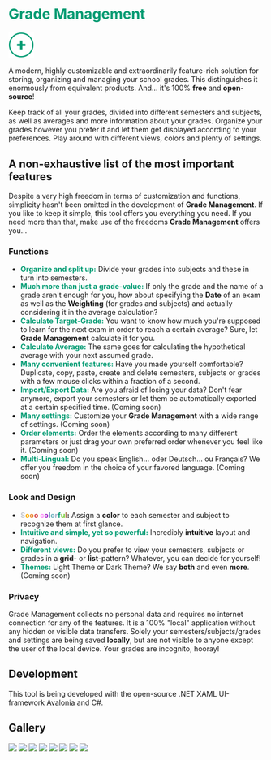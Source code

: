 # <span style="color:#009B72">Grade Management</span>
<img src="Assets/Images/Logo.png" width="10%"></img>

A modern, highly customizable and extraordinarily feature-rich solution for storing, organizing and managing your school grades.
This distinguishes it enormously from equivalent products. And... it's 100% **free** and **open-source**!

Keep track of all your grades, divided into different semesters and subjects, as well as averages and more information about your grades. 
Organize your grades however you prefer it and let them get displayed according to your preferences. 
Play around with different views, colors and plenty of settings.

## A non-exhaustive list of the most important features

Despite a very high freedom in terms of customization and functions, simplicity hasn't been omitted in the development of **Grade Management**. 
If you like to keep it simple, this tool offers you everything you need. 
If you need more than that, make use of the freedoms **Grade Management** offers you...

### Functions
- <span style="color:#009B72">**Organize and split up:**</span> Divide your grades into subjects and these in turn into semesters.
- <span style="color:#009B72">**Much more than just a grade-value:**</span> If only the grade and the name of a grade aren't enough for you,
  how about specifying the **Date** of an exam as well as the **Weighting** (for grades and subjects)
  and actually considering it in the average calculation?
- <span style="color:#009B72">**Calculate Target-Grade:**</span> 
You want to know how much you're supposed to learn for the next exam in order to reach a certain average? 
Sure, let **Grade Management** calculate it for you.
- <span style="color:#009B72">**Calculate Average:**</span> 
The same goes for calculating the hypothetical average with your next assumed grade.
- <span style="color:#009B72">**Many convenient features:**</span> Have you made yourself comfortable? 
Duplicate, copy, paste, create and delete semesters, subjects or grades with a few mouse clicks within a fraction of a second.
- <span style="color:#009B72">**Import/Export Data:**</span> Are you afraid of losing your data? 
Don't fear anymore, export your semesters or let them be automatically exported at a certain specified time. (Coming soon)
- <span style="color:#009B72">**Many settings:**</span> Customize your **Grade Management** with a wide range of settings. (Coming soon)
- <span style="color:#009B72">**Order elements:**</span> Order the elements according to many different parameters 
or just drag your own preferred order whenever you feel like it. (Coming soon)
- <span style="color:#009B72">**Multi-Lingual:**</span> Do you speak English... oder Deutsch... ou Français?
We offer you freedom in the choice of your favored language. (Coming soon)

### Look and Design
- **<span style="color:#C7CAD1">S</span><span style="color:#FFAE03">o</span><span style="color:#EB8934">o</span><span style="color:#D64045">o</span>
<span style="color:#FF85FB">c</span><span style="color:#A326C9">o</span><span style="color:#5F8BB0">l</span><span style="color:#6FB3BF">o</span><span style="color:#A5B1CC">r</span><span style="color:#009B72">f</span><span style="color:#74CC31">u</span><span style="color:#A8744F">l</span>:** 
Assign a **color** to each semester and subject to recognize them at first glance.
- <span style="color:#009B72">**Intuitive and simple, yet so powerful:**</span> Incredibly **intuitive** layout and navigation.
- <span style="color:#009B72">**Different views:**</span> 
Do you prefer to view your semesters, subjects or grades in a **grid**- or **list**-pattern? Whatever, you can decide for yourself!
- <span style="color:#009B72">**Themes:**</span> Light Theme or Dark Theme? We say **both** and even **more**. (Coming soon)

### Privacy
Grade Management collects no personal data and requires no internet connection for any of the features. It is a 100% "local"
application without any hidden or visible data transfers. Solely your semesters/subjects/grades and settings are being saved
**locally**, but are not visible to anyone except the user of the local device. Your grades are incognito, hooray!

## Development
This tool is being developed with the open-source .NET XAML UI-framework [Avalonia](https://avaloniaui.net/) and C#.

## Gallery

<img src="https://user-images.githubusercontent.com/61479436/157672689-d78c627d-b439-46b9-bdfa-55e2e8cfe610.png" width="23%"></img> 
<img src="https://user-images.githubusercontent.com/61479436/157672835-1c4aeef5-f93b-4bbd-9d44-b09bfa678503.png" width="23%"></img> 
<img src="https://user-images.githubusercontent.com/61479436/157672854-3f776feb-ece7-4da9-9b74-cadc0f138ba2.png" width="23%"></img> 
<img src="https://user-images.githubusercontent.com/61479436/157672867-25618568-cd41-4e0b-a491-905cdbfc2b1f.png" width="23%"></img> 
<img src="https://user-images.githubusercontent.com/61479436/157672894-89bb5d48-2c34-498e-adcb-bc2b6d075347.png" width="23%"></img> 
<img src="https://user-images.githubusercontent.com/61479436/157672908-ca1b5783-cdaf-494d-9ae1-3ac09b9ef67c.png" width="23%"></img> 
<img src="https://user-images.githubusercontent.com/61479436/157672917-a0a16ec1-6fce-4c91-bbbb-b44177f2856c.png" width="23%"></img> 
<img src="https://user-images.githubusercontent.com/61479436/157672942-4a49dd95-3a26-4b6e-89f3-c4db13ab806a.png" width="23%"></img> 